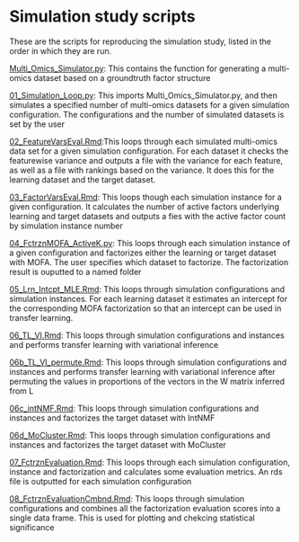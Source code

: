 
# Simulation study scripts

These are the scripts for reproducing the simulation study, listed in the order in which they are run.

[Multi_Omics_Simulator.py](https://github.com/david-hirst/MOTL/blob/main/SimulationStudy/Multi_Omics_Simulator.py): This contains the function for generating a multi-omics dataset based on a groundtruth factor structure

[01_Simulation_Loop.py](https://github.com/david-hirst/MOTL/blob/main/SimulationStudy/01_Simulation_Loop.py): This imports Multi_Omics_Simulator.py, and then simulates a specified number of multi-omics datasets for a given simulation configuration. The configurations and the number of simulated datasets is set by the user

[02_FeatureVarsEval.Rmd](https://github.com/david-hirst/MOTL/blob/main/SimulationStudy/02_FeatureVarsEval.Rmd):This loops through each simulated multi-omics data set for a given simulation configuration. For each dataset it checks the featurewise variance and outputs a file with the variance for each feature, as well as a file with rankings based on the variance. It does this for the learning dataset and the target dataset.

[03_FactorVarsEval.Rmd](https://github.com/david-hirst/MOTL/blob/main/SimulationStudy/03_FactorVarsEval.Rmd): This loops though each simulation instance for a given configuration. It calculates the number of active factors underlying learning and target datasets and outputs a fies with the active factor count by simulation instance number

[04_FctrznMOFA_ActiveK.py](https://github.com/david-hirst/MOTL/blob/main/SimulationStudy/04_FctrznMOFA_ActiveK.py): This loops through each simulation instance of a given configuration and factorizes either the learning or target dataset with MOFA. The user specifies which dataset to factorize. The factorization result is ouputted to a named folder

[05_Lrn_Intcpt_MLE.Rmd](https://github.com/david-hirst/MOTL/blob/main/SimulationStudy/05_Lrn_Intcpt_MLE.Rmd): This loops through simulation configurations and simulation instances. For each learning dataset it estimates an intercept for the corresponding MOFA factorization so that an intercept can be used in transfer learning.

[06_TL_VI.Rmd](https://github.com/david-hirst/MOTL/blob/main/SimulationStudy/06_TL_VI.Rmd): This loops through simulation configurations and instances and performs transfer learning with variational inference

[06b_TL_VI_permute.Rmd](https://github.com/david-hirst/MOTL/blob/main/SimulationStudy/06b_TL_VI_permute.Rmd): This loops through simulation configurations and instances and performs transfer learning with variational inference after permuting the values in proportions of the vectors in the W matrix inferred from L

[06c_intNMF.Rmd](https://github.com/david-hirst/MOTL/blob/main/SimulationStudy/06c_intNMF.Rmd): This loops through simulation configurations and instances and factorizes the target dataset with IntNMF

[06d_MoCluster.Rmd](https://github.com/david-hirst/MOTL/blob/main/SimulationStudy/06d_MoCluster.Rmd): This loops through simulation configurations and instances and factorizes the target dataset with MoCluster

[07_FctrznEvaluation.Rmd](https://github.com/david-hirst/MOTL/blob/main/SimulationStudy/07_FctrznEvaluation.Rmd): This loops through each simulation configuration, instance and factorization and calculates some evaluation metrics. An rds file is outputted for each simulation configuration

[08_FctrznEvaluationCmbnd.Rmd](https://github.com/david-hirst/MOTL/blob/main/SimulationStudy/08_FctrznEvaluationCmbnd.Rmd): This loops through simulation configurations and combines all the factorization evaluation scores into a single data frame. This is used for plotting and chekcing statistical significance

